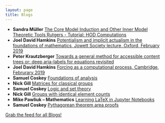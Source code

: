 ```yaml
---
layout: page
title: Blogs
---
```


* **Sandra Müller** [The Core Model Induction and Other Inner Model Theoretic Tools Rutgers - Tutorial: HOD Computations](https://muellersandra.github.io/upcomingtalk/talk/invconftalk/2019/02/09/TalkCMIworkshop.html)
* **Joel David Hamkins** [Potentialism and implicit actualism in the foundations of mathematics, Jowett Society lecture, Oxford, February 2019](http://jdh.hamkins.org/potentialism-and-implicit-actualism-in-the-foundations-of-mathematics-jowett-society-oxford-february-2019/)
* **Peter Krautzberger** [Towards a general method for accessible content trees or: deep aria-labels for equations revisited](https://www.peterkrautzberger.org/0209/)
* **Joel David Hamkins** [Forcing as a computational process, Cambridge, Februrary 2019](http://jdh.hamkins.org/forcing-as-a-computational-process-cambridge-februrary-2019/)
* **Samuel Coskey** [Foundations of analysis](http://scoskey.org/course/1819s-314/)
* **Nick Gill** [Matrices for classical groups](https://nickpgill.github.io/matrices-for-classical-groups)
* **Samuel Coskey** [Logic and set theory](http://scoskey.org/course/1819s-502/)
* **Nick Gill** [Groups with identical element counts](https://nickpgill.github.io/groups-with-identical-element-counts)
* **Mike Pawliuk – Mathematics** [Learning LaTeX in Jupyter Notebooks](https://mikepawliuk.ca/2018/12/16/learning-latex-in-jupyter-notebooks/)
* **Samuel Coskey** [Pythagorean theorem area proofs](http://scoskey.org/senior-thesis/pythagorean-theorem-area-proofs/)

[Grab the feed for all Blogs!](Blogs.xml)
